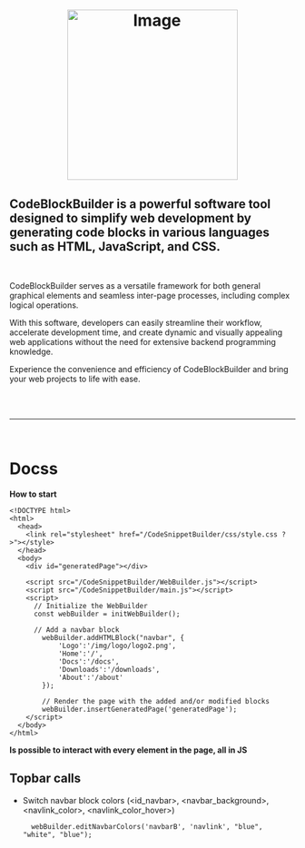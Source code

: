 # <p align="center"><img src="https://github.com/Mc0Shell/CodeSnippetBuilder/assets/55066055/d216011c-32d0-4fa5-861e-281d030728c1" alt="Image" width="300" height="300"></p>

<p align="center">
  <h2><b>CodeBlockBuilder is a powerful software tool designed to simplify web development by generating code blocks in various languages such as HTML, JavaScript, and CSS.</b>
  </h2>
</p>
<br>


CodeBlockBuilder serves as a versatile framework for both general graphical elements and seamless inter-page processes, including complex logical operations.

With this software, developers can easily streamline their workflow, accelerate development time, and create dynamic and visually appealing web applications without the need for extensive backend programming knowledge. 

Experience the convenience and efficiency of CodeBlockBuilder and bring your web projects to life with ease.

<br><br><hr><br>

# Docss
<b> How to start </b>

    <!DOCTYPE html>
    <html>
      <head>
        <link rel="stylesheet" href="/CodeSnippetBuilder/css/style.css ?>"></style>
      </head>
      <body>  		
        <div id="generatedPage"></div>
        
        <script src="/CodeSnippetBuilder/WebBuilder.js"></script>
        <script src="/CodeSnippetBuilder/main.js"></script>
        <script>
          // Initialize the WebBuilder
          const webBuilder = initWebBuilder();
        			
          // Add a navbar block
        	webBuilder.addHTMLBlock("navbar", {
        		'Logo':'/img/logo/logo2.png', 
        		'Home':'/', 
        		'Docs':'/docs',
        		'Downloads':'/downloads',
        		'About':'/about'
        	});
           
        	// Render the page with the added and/or modified blocks
        	webBuilder.insertGeneratedPage('generatedPage');
        </script>
      </body>
    </html>

<b> Is possible to interact with every element in the page, all in JS </b>

<h2>Topbar calls</h2>

- Switch navbar block colors (<id_navbar>, <navbar_background>, <navlink_color>, <navlink_color_hover>)

        webBuilder.editNavbarColors('navbarB', 'navlink', "blue", "white", "blue");
